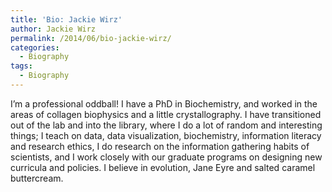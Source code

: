 ```yaml
---
title: 'Bio: Jackie Wirz'
author: Jackie Wirz
permalink: /2014/06/bio-jackie-wirz/
categories:
  - Biography
tags:
  - Biography
---
```

I&#8217;m a professional oddball! I have a PhD in Biochemistry, and worked in the areas of collagen biophysics and a little crystallography. I have transitioned out of the lab and into the library, where I do a lot of random and interesting things; I teach on data, data visualization, biochemistry, information literacy and research ethics, I do research on the information gathering habits of scientists, and I work closely with our graduate programs on designing new curricula and policies. I believe in evolution, Jane Eyre and salted caramel buttercream.
